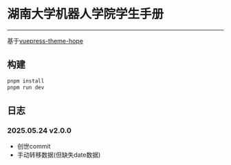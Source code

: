 # 湖南大学机器人学院学生手册

---

基于[vuepress-theme-hope](https://theme-hope.vuejs.press/)

## 构建

```bash
pnpm install
pnpm run dev
```

## 日志

### 2025.05.24 v2.0.0

- 创世commit
- 手动转移数据(但缺失date数据)
